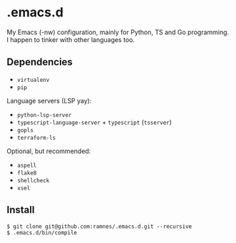 .emacs.d
========

My Emacs (-nw) configuration, mainly for Python, TS and Go
programming. I happen to tinker with other languages too.

Dependencies
-----------
* `virtualenv`
* `pip`

Language servers (LSP yay):
* `python-lsp-server`
* `typescript-language-server` + `typescript` (`tsserver`)
* `gopls`
* `terraform-ls`

Optional, but recommended:
* `aspell`
* `flake8`
* `shellcheck`
* `xsel`

Install
-------
```
$ git clone git@github.com:ramnes/.emacs.d.git --recursive
$ .emacs.d/bin/compile
```
